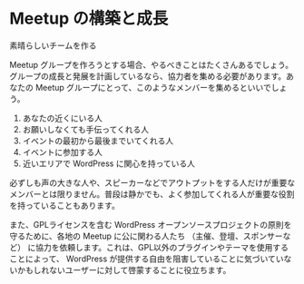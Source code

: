 <!-- Building And Growing A Meetup -->
Meetup の構築と成長
=====================

<!-- Having a Great Organizing Team -->
素晴らしいチームを作る

<!-- Being an organizing team of one can be an enormous amount of work, so if you are planning to grow and develop your group, you will need others around you to help. Here are some tips to identifying people who may be great assets to your Meetup group. -->
Meetup グループを作ろうとする場合、やるべきことはたくさんあるでしょう。グループの成長と発展を計画しているなら、協力者を集める必要があります。あなたの Meetup グループにとって、このようなメンバーを集めるといいでしょう。

<!-- 1.  They are team players and are always around
2.  They help without asking
3.  They may be the first to arrive and the last to leave
4.  They participate
5.  They may be keen to organize meetups around their area of interest in WordPress -->
1.  あなたの近くにいる人
2.  お願いしなくても手伝ってくれる人
3.  イベントの最初から最後までいてくれる人
4.  イベントに参加する人
5.  近いエリアで WordPress に関心を持っている人

<!-- Quality team members may not be the loudest, most outgoing person there, but the quiet achievers who are loyal and regular attendees are obviously getting a lot out of Meetup and could be quietly encouraged to take on an organizing role. -->
必ずしも声の大きな人や、スピーカーなどでアウトプットをする人だけが重要なメンバーとは限りません。普段は静かでも、よく参加してくれる人が重要な役割を持っていることもあります。

<!-- We also ask everyone associated with a WordPress Chapter Meetup in an official capacity (e.g., organizer, speaker, sponsor) to uphold the principles of the WordPress open source project, including the GPL. This helps protect the user/attendee, who might not realize that by using a non-GPL plugin or theme, they are giving away the rights that WordPress provides them. -->
また、GPLライセンスを含む WordPress オープンソースプロジェクトの原則を守るために、各地の Meetup に公に関わる人たち （主催、登壇、スポンサーなど） に協力を依頼します。これは、GPL以外のプラグインやテーマを使用することによって、 WordPress が提供する自由を阻害していることに気づいていないかもしれないユーザーに対して啓蒙することに役立ちます。
